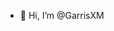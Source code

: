 - 👋 Hi, I’m @GarrisXM


<!---
GarrisXM/GarrisXM is a ✨ special ✨ repository because its `README.md` (this file) appears on your GitHub profile.
You can click the Preview link to take a look at your changes.
--->
